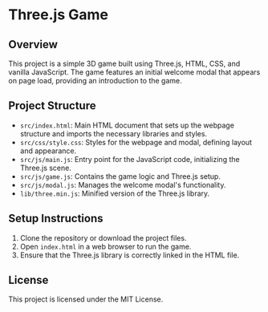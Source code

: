 # Three.js Game

## Overview
This project is a simple 3D game built using Three.js, HTML, CSS, and vanilla JavaScript. The game features an initial welcome modal that appears on page load, providing an introduction to the game.

## Project Structure
- `src/index.html`: Main HTML document that sets up the webpage structure and imports the necessary libraries and styles.
- `src/css/style.css`: Styles for the webpage and modal, defining layout and appearance.
- `src/js/main.js`: Entry point for the JavaScript code, initializing the Three.js scene.
- `src/js/game.js`: Contains the game logic and Three.js setup.
- `src/js/modal.js`: Manages the welcome modal's functionality.
- `lib/three.min.js`: Minified version of the Three.js library.

## Setup Instructions
1. Clone the repository or download the project files.
2. Open `index.html` in a web browser to run the game.
3. Ensure that the Three.js library is correctly linked in the HTML file.

## License
This project is licensed under the MIT License.